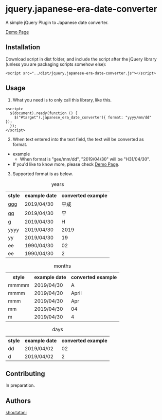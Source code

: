 # jquery.japanese-era-date-converter
A simple jQuery Plugin to Japanese date converter.

[Demo Page](https://shoutatani.github.io/jquery.japanese-era-date-converter/)

## Installation
Download script in dist folder, and include the script after the jQuery library (unless you are packaging scripts somehow else):

```
<script src="../dist/jquery.japanese-era-date-converter.js"></script>
```

## Usage

1. What you need is to only call this library, like this.

```
<script>
  $(document).ready(function () {
    $("#target").japanese_era_date_converter({ format: "yyyy/mm/dd" });
  });
</script>
```

2. When text entered into the text field, the text will be converted as format.
  * example
    + When format is "gee/mm/dd", "2019/04/30" will be "H31/04/30".
  * If you'd like to know more, please check [Demo Page](https://shoutatani.github.io/jquery.japanese-era-date-converter/).

3. Supported format is as below.
  <table class="supported-styles">
      <caption>years</caption>
      <tr>
        <th>style</th>
        <th>example date</th>
        <th>converted example</th>
      </tr>
      <tr>
        <td>ggg</td>
        <td>2019/04/30</td>
        <td>平成</td>
      </tr>
      <tr>
        <td>gg</td>
        <td>2019/04/30</td>
        <td>平</td>
      </tr>
      <tr>
        <td>g</td>
        <td>2019/04/30</td>
        <td>H</td>
      </tr>
      <tr>
        <td>yyyy</td>
        <td>2019/04/30</td>
        <td>2019</td>
      </tr>
      <tr>
        <td>yy</td>
        <td>2019/04/30</td>
        <td>19</td>
      </tr>
      <tr>
        <td>ee</td>
        <td>1990/04/30</td>
        <td>02</td>
      </tr>
      <tr>
        <td>ee</td>
        <td>1990/04/30</td>
        <td>2</td>
      </tr>
    </table>
    <table class="supported-styles">
      <caption>months</caption>
      <tr>
        <th>style</th>
        <th>example date</th>
        <th>converted example</th>
      </tr>
      <tr>
        <td>mmmmm</td>
        <td>2019/04/30</td>
        <td>A</td>
      </tr>
      <tr>
        <td>mmmm</td>
        <td>2019/04/30</td>
        <td>April</td>
      </tr>
      <tr>
        <td>mmm</td>
        <td>2019/04/30</td>
        <td>Apr</td>
      </tr>
      <tr>
        <td>mm</td>
        <td>2019/04/30</td>
        <td>04</td>
      </tr>
      <tr>
        <td>m</td>
        <td>2019/04/30</td>
        <td>4</td>
      </tr>
    </table>
    <table class="supported-styles">
      <caption>days</caption>
      <tr>
        <th>style</th>
        <th>example date</th>
        <th>converted example</th>
      </tr>
      <tr>
        <td>dd</td>
        <td>2019/04/02</td>
        <td>02</td>
      </tr>
      <tr>
        <td>d</td>
        <td>2019/04/02</td>
        <td>2</td>
      </tr>
    </table>

## Contributing

In preparation.

## Authors

[shoutatani](https://github.com/shoutatani)
